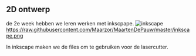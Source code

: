 ## 2D ontwerp

de 2e week hebben we leren werken met inkscpape.
![inkscape](https://raw.githubusercontent.com/Maarzor/MaartenDePauw/master/inkscape.png)
https://raw.githubusercontent.com/Maarzor/MaartenDePauw/master/inkscape.png

In inkscape maken we de files om te gebruiken voor de lasercutter. 




